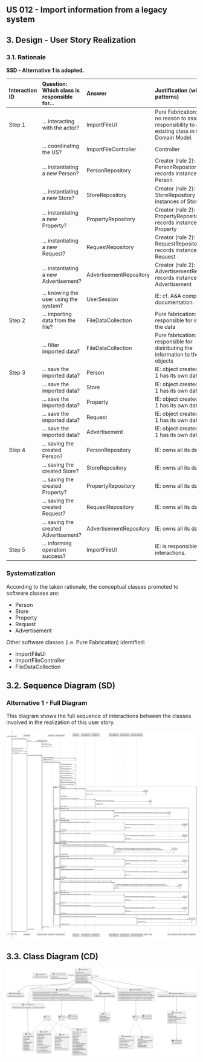 ## US 012 - Import information from a legacy system
## 3. Design - User Story Realization 

### 3.1. Rationale

**SSD - Alternative 1 is adopted.**

| Interaction ID | Question: Which class is responsible for... | Answer                  | Justification (with patterns)                                                                                 |
|:---------------|:--------------------------------------------|:------------------------|:--------------------------------------------------------------------------------------------------------------|
| Step 1         | ... interacting with the actor?             | ImportFileUI            | Pure Fabrication: there is no reason to assign this responsibility to any existing class in the Domain Model. |
|                | ... coordinating the US?                    | ImportFileController    | Controller                                                                                                    |
|                | ... instantiating a new Person?             | PersonRepository        | Creator (rule 2): PersonRepository records instances of Person                                                |
|                | ... instantiating a new Store?              | StoreRepository         | Creator (rule 2): StoreRepository records instances of Store                                                  |
|                | ... instantiating a new Property?           | PropertyRepository      | Creator (rule 2): PropertyRepository records instances of Property                                            |
|                | ... instantiating a new Request?            | RequestRepository       | Creator (rule 2): RequestRepository records instances of Request                                              |
|                | ... instantiating a new Advertisement?      | AdvertisementRepository | Creator (rule 2): AdvertisementRepository records instances of Advertisement                                  |
|                | ... knowing the user using the system?      | UserSession             | IE: cf. A&A component documentation.                                                                          |
| Step 2         | ... importing data from the file?           | FileDataCollection      | Pure fabrication: class responsible for importing the data                                                    |
|                | ... filter imported data?                   | FileDataCollection      | Pure fabrication: class responsible for distributing the information to the right objects                     |
| Step 3         | ... save the imported data?                 | Person                  | IE: object created in step 1 has its own data.                                                                |
|                | ... save the imported data?                 | Store                   | IE: object created in step 1 has its own data.                                                                |
|                | ... save the imported data?                 | Property                | IE: object created in step 1 has its own data.                                                                |
|                | ... save the imported data?                 | Request                 | IE: object created in step 1 has its own data.                                                                |
|                | ... save the imported data?                 | Advertisement           | IE: object created in step 1 has its own data.                                                                |
| Step 4         | ... saving the created Person?              | PersonRepository        | IE: owns all its data.                                                                                        |
|                | ... saving the created Store?               | StoreRepository         | IE: owns all its data.                                                                                        |
|                | ... saving the created Property?            | PropertyRepository      | IE: owns all its data.                                                                                        |
|                | ... saving the created Request?             | RequestRepository       | IE: owns all its data.                                                                                        |
|                | ... saving the created Advertisement?       | AdvertisementRepository | IE: owns all its data.                                                                                        |
| Step 5         | ... informing operation success?            | ImportFileUI            | IE: is responsible for user interactions.                                                                     | 

### Systematization ##

According to the taken rationale, the conceptual classes promoted to software classes are: 

 * Person
 * Store
 * Property
 * Request
 * Advertisement

Other software classes (i.e. Pure Fabrication) identified: 

 * ImportFileUI  
 * ImportFileController
 * FileDataCollection

## 3.2. Sequence Diagram (SD)

### Alternative 1 - Full Diagram

This diagram shows the full sequence of interactions between the classes involved in the realization of this user story.

![Sequence Diagram - Full](svg/us012-sequence-diagram-full.svg)


## 3.3. Class Diagram (CD)

![Class Diagram](svg/us012-class-diagram.svg)